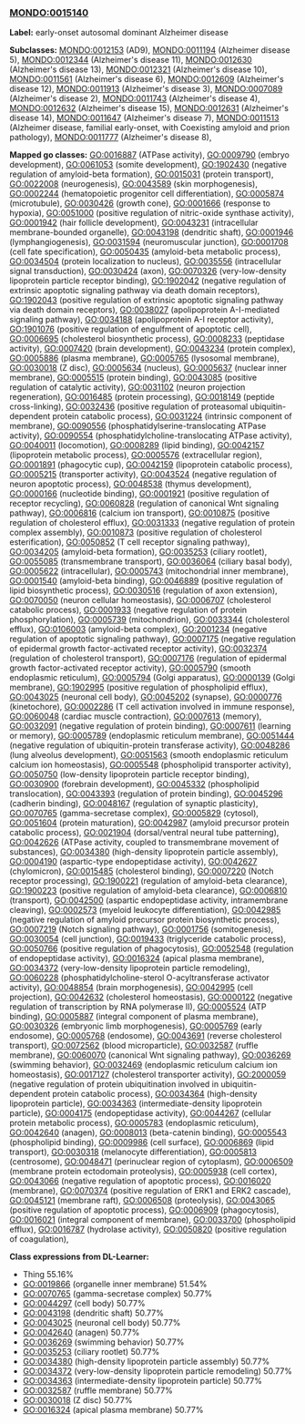 
### [MONDO:0015140](http://purl.obolibrary.org/obo/MONDO_0015140)
**Label:** early-onset autosomal dominant Alzheimer disease

**Subclasses:** [MONDO:0012153](http://purl.obolibrary.org/obo/MONDO_0012153) (AD9), [MONDO:0011194](http://purl.obolibrary.org/obo/MONDO_0011194) (Alzheimer disease 5), [MONDO:0012344](http://purl.obolibrary.org/obo/MONDO_0012344) (Alzheimer's disease 11), [MONDO:0012630](http://purl.obolibrary.org/obo/MONDO_0012630) (Alzheimer's disease 13), [MONDO:0012321](http://purl.obolibrary.org/obo/MONDO_0012321) (Alzheimer's disease 10), [MONDO:0011561](http://purl.obolibrary.org/obo/MONDO_0011561) (Alzheimer's disease 6), [MONDO:0012609](http://purl.obolibrary.org/obo/MONDO_0012609) (Alzheimer's disease 12), [MONDO:0011913](http://purl.obolibrary.org/obo/MONDO_0011913) (Alzheimer's disease 3), [MONDO:0007089](http://purl.obolibrary.org/obo/MONDO_0007089) (Alzheimer's disease 2), [MONDO:0011743](http://purl.obolibrary.org/obo/MONDO_0011743) (Alzheimer's disease 4), [MONDO:0012632](http://purl.obolibrary.org/obo/MONDO_0012632) (Alzheimer's disease 15), [MONDO:0012631](http://purl.obolibrary.org/obo/MONDO_0012631) (Alzheimer's disease 14), [MONDO:0011647](http://purl.obolibrary.org/obo/MONDO_0011647) (Alzheimer's disease 7), [MONDO:0011513](http://purl.obolibrary.org/obo/MONDO_0011513) (Alzheimer disease, familial early-onset, with Coexisting amyloid and prion pathology), [MONDO:0011777](http://purl.obolibrary.org/obo/MONDO_0011777) (Alzheimer's disease 8), 

**Mapped go classes:** [GO:0016887](http://purl.obolibrary.org/obo/GO_0016887) (ATPase activity), [GO:0009790](http://purl.obolibrary.org/obo/GO_0009790) (embryo development), [GO:0061053](http://purl.obolibrary.org/obo/GO_0061053) (somite development), [GO:1902430](http://purl.obolibrary.org/obo/GO_1902430) (negative regulation of amyloid-beta formation), [GO:0015031](http://purl.obolibrary.org/obo/GO_0015031) (protein transport), [GO:0022008](http://purl.obolibrary.org/obo/GO_0022008) (neurogenesis), [GO:0043589](http://purl.obolibrary.org/obo/GO_0043589) (skin morphogenesis), [GO:0002244](http://purl.obolibrary.org/obo/GO_0002244) (hematopoietic progenitor cell differentiation), [GO:0005874](http://purl.obolibrary.org/obo/GO_0005874) (microtubule), [GO:0030426](http://purl.obolibrary.org/obo/GO_0030426) (growth cone), [GO:0001666](http://purl.obolibrary.org/obo/GO_0001666) (response to hypoxia), [GO:0051000](http://purl.obolibrary.org/obo/GO_0051000) (positive regulation of nitric-oxide synthase activity), [GO:0001942](http://purl.obolibrary.org/obo/GO_0001942) (hair follicle development), [GO:0043231](http://purl.obolibrary.org/obo/GO_0043231) (intracellular membrane-bounded organelle), [GO:0043198](http://purl.obolibrary.org/obo/GO_0043198) (dendritic shaft), [GO:0001946](http://purl.obolibrary.org/obo/GO_0001946) (lymphangiogenesis), [GO:0031594](http://purl.obolibrary.org/obo/GO_0031594) (neuromuscular junction), [GO:0001708](http://purl.obolibrary.org/obo/GO_0001708) (cell fate specification), [GO:0050435](http://purl.obolibrary.org/obo/GO_0050435) (amyloid-beta metabolic process), [GO:0034504](http://purl.obolibrary.org/obo/GO_0034504) (protein localization to nucleus), [GO:0035556](http://purl.obolibrary.org/obo/GO_0035556) (intracellular signal transduction), [GO:0030424](http://purl.obolibrary.org/obo/GO_0030424) (axon), [GO:0070326](http://purl.obolibrary.org/obo/GO_0070326) (very-low-density lipoprotein particle receptor binding), [GO:1902042](http://purl.obolibrary.org/obo/GO_1902042) (negative regulation of extrinsic apoptotic signaling pathway via death domain receptors), [GO:1902043](http://purl.obolibrary.org/obo/GO_1902043) (positive regulation of extrinsic apoptotic signaling pathway via death domain receptors), [GO:0038027](http://purl.obolibrary.org/obo/GO_0038027) (apolipoprotein A-I-mediated signaling pathway), [GO:0034188](http://purl.obolibrary.org/obo/GO_0034188) (apolipoprotein A-I receptor activity), [GO:1901076](http://purl.obolibrary.org/obo/GO_1901076) (positive regulation of engulfment of apoptotic cell), [GO:0006695](http://purl.obolibrary.org/obo/GO_0006695) (cholesterol biosynthetic process), [GO:0008233](http://purl.obolibrary.org/obo/GO_0008233) (peptidase activity), [GO:0007420](http://purl.obolibrary.org/obo/GO_0007420) (brain development), [GO:0043234](http://purl.obolibrary.org/obo/GO_0043234) (protein complex), [GO:0005886](http://purl.obolibrary.org/obo/GO_0005886) (plasma membrane), [GO:0005765](http://purl.obolibrary.org/obo/GO_0005765) (lysosomal membrane), [GO:0030018](http://purl.obolibrary.org/obo/GO_0030018) (Z disc), [GO:0005634](http://purl.obolibrary.org/obo/GO_0005634) (nucleus), [GO:0005637](http://purl.obolibrary.org/obo/GO_0005637) (nuclear inner membrane), [GO:0005515](http://purl.obolibrary.org/obo/GO_0005515) (protein binding), [GO:0043085](http://purl.obolibrary.org/obo/GO_0043085) (positive regulation of catalytic activity), [GO:0031102](http://purl.obolibrary.org/obo/GO_0031102) (neuron projection regeneration), [GO:0016485](http://purl.obolibrary.org/obo/GO_0016485) (protein processing), [GO:0018149](http://purl.obolibrary.org/obo/GO_0018149) (peptide cross-linking), [GO:0032436](http://purl.obolibrary.org/obo/GO_0032436) (positive regulation of proteasomal ubiquitin-dependent protein catabolic process), [GO:0031224](http://purl.obolibrary.org/obo/GO_0031224) (intrinsic component of membrane), [GO:0090556](http://purl.obolibrary.org/obo/GO_0090556) (phosphatidylserine-translocating ATPase activity), [GO:0090554](http://purl.obolibrary.org/obo/GO_0090554) (phosphatidylcholine-translocating ATPase activity), [GO:0040011](http://purl.obolibrary.org/obo/GO_0040011) (locomotion), [GO:0008289](http://purl.obolibrary.org/obo/GO_0008289) (lipid binding), [GO:0042157](http://purl.obolibrary.org/obo/GO_0042157) (lipoprotein metabolic process), [GO:0005576](http://purl.obolibrary.org/obo/GO_0005576) (extracellular region), [GO:0001891](http://purl.obolibrary.org/obo/GO_0001891) (phagocytic cup), [GO:0042159](http://purl.obolibrary.org/obo/GO_0042159) (lipoprotein catabolic process), [GO:0005215](http://purl.obolibrary.org/obo/GO_0005215) (transporter activity), [GO:0043524](http://purl.obolibrary.org/obo/GO_0043524) (negative regulation of neuron apoptotic process), [GO:0048538](http://purl.obolibrary.org/obo/GO_0048538) (thymus development), [GO:0000166](http://purl.obolibrary.org/obo/GO_0000166) (nucleotide binding), [GO:0001921](http://purl.obolibrary.org/obo/GO_0001921) (positive regulation of receptor recycling), [GO:0060828](http://purl.obolibrary.org/obo/GO_0060828) (regulation of canonical Wnt signaling pathway), [GO:0006816](http://purl.obolibrary.org/obo/GO_0006816) (calcium ion transport), [GO:0010875](http://purl.obolibrary.org/obo/GO_0010875) (positive regulation of cholesterol efflux), [GO:0031333](http://purl.obolibrary.org/obo/GO_0031333) (negative regulation of protein complex assembly), [GO:0010873](http://purl.obolibrary.org/obo/GO_0010873) (positive regulation of cholesterol esterification), [GO:0050852](http://purl.obolibrary.org/obo/GO_0050852) (T cell receptor signaling pathway), [GO:0034205](http://purl.obolibrary.org/obo/GO_0034205) (amyloid-beta formation), [GO:0035253](http://purl.obolibrary.org/obo/GO_0035253) (ciliary rootlet), [GO:0055085](http://purl.obolibrary.org/obo/GO_0055085) (transmembrane transport), [GO:0036064](http://purl.obolibrary.org/obo/GO_0036064) (ciliary basal body), [GO:0005622](http://purl.obolibrary.org/obo/GO_0005622) (intracellular), [GO:0005743](http://purl.obolibrary.org/obo/GO_0005743) (mitochondrial inner membrane), [GO:0001540](http://purl.obolibrary.org/obo/GO_0001540) (amyloid-beta binding), [GO:0046889](http://purl.obolibrary.org/obo/GO_0046889) (positive regulation of lipid biosynthetic process), [GO:0030516](http://purl.obolibrary.org/obo/GO_0030516) (regulation of axon extension), [GO:0070050](http://purl.obolibrary.org/obo/GO_0070050) (neuron cellular homeostasis), [GO:0006707](http://purl.obolibrary.org/obo/GO_0006707) (cholesterol catabolic process), [GO:0001933](http://purl.obolibrary.org/obo/GO_0001933) (negative regulation of protein phosphorylation), [GO:0005739](http://purl.obolibrary.org/obo/GO_0005739) (mitochondrion), [GO:0033344](http://purl.obolibrary.org/obo/GO_0033344) (cholesterol efflux), [GO:0106003](http://purl.obolibrary.org/obo/GO_0106003) (amyloid-beta complex), [GO:2001234](http://purl.obolibrary.org/obo/GO_2001234) (negative regulation of apoptotic signaling pathway), [GO:0007175](http://purl.obolibrary.org/obo/GO_0007175) (negative regulation of epidermal growth factor-activated receptor activity), [GO:0032374](http://purl.obolibrary.org/obo/GO_0032374) (regulation of cholesterol transport), [GO:0007176](http://purl.obolibrary.org/obo/GO_0007176) (regulation of epidermal growth factor-activated receptor activity), [GO:0005790](http://purl.obolibrary.org/obo/GO_0005790) (smooth endoplasmic reticulum), [GO:0005794](http://purl.obolibrary.org/obo/GO_0005794) (Golgi apparatus), [GO:0000139](http://purl.obolibrary.org/obo/GO_0000139) (Golgi membrane), [GO:1902995](http://purl.obolibrary.org/obo/GO_1902995) (positive regulation of phospholipid efflux), [GO:0043025](http://purl.obolibrary.org/obo/GO_0043025) (neuronal cell body), [GO:0045202](http://purl.obolibrary.org/obo/GO_0045202) (synapse), [GO:0000776](http://purl.obolibrary.org/obo/GO_0000776) (kinetochore), [GO:0002286](http://purl.obolibrary.org/obo/GO_0002286) (T cell activation involved in immune response), [GO:0060048](http://purl.obolibrary.org/obo/GO_0060048) (cardiac muscle contraction), [GO:0007613](http://purl.obolibrary.org/obo/GO_0007613) (memory), [GO:0032091](http://purl.obolibrary.org/obo/GO_0032091) (negative regulation of protein binding), [GO:0007611](http://purl.obolibrary.org/obo/GO_0007611) (learning or memory), [GO:0005789](http://purl.obolibrary.org/obo/GO_0005789) (endoplasmic reticulum membrane), [GO:0051444](http://purl.obolibrary.org/obo/GO_0051444) (negative regulation of ubiquitin-protein transferase activity), [GO:0048286](http://purl.obolibrary.org/obo/GO_0048286) (lung alveolus development), [GO:0051563](http://purl.obolibrary.org/obo/GO_0051563) (smooth endoplasmic reticulum calcium ion homeostasis), [GO:0005548](http://purl.obolibrary.org/obo/GO_0005548) (phospholipid transporter activity), [GO:0050750](http://purl.obolibrary.org/obo/GO_0050750) (low-density lipoprotein particle receptor binding), [GO:0030900](http://purl.obolibrary.org/obo/GO_0030900) (forebrain development), [GO:0045332](http://purl.obolibrary.org/obo/GO_0045332) (phospholipid translocation), [GO:0043393](http://purl.obolibrary.org/obo/GO_0043393) (regulation of protein binding), [GO:0045296](http://purl.obolibrary.org/obo/GO_0045296) (cadherin binding), [GO:0048167](http://purl.obolibrary.org/obo/GO_0048167) (regulation of synaptic plasticity), [GO:0070765](http://purl.obolibrary.org/obo/GO_0070765) (gamma-secretase complex), [GO:0005829](http://purl.obolibrary.org/obo/GO_0005829) (cytosol), [GO:0051604](http://purl.obolibrary.org/obo/GO_0051604) (protein maturation), [GO:0042987](http://purl.obolibrary.org/obo/GO_0042987) (amyloid precursor protein catabolic process), [GO:0021904](http://purl.obolibrary.org/obo/GO_0021904) (dorsal/ventral neural tube patterning), [GO:0042626](http://purl.obolibrary.org/obo/GO_0042626) (ATPase activity, coupled to transmembrane movement of substances), [GO:0034380](http://purl.obolibrary.org/obo/GO_0034380) (high-density lipoprotein particle assembly), [GO:0004190](http://purl.obolibrary.org/obo/GO_0004190) (aspartic-type endopeptidase activity), [GO:0042627](http://purl.obolibrary.org/obo/GO_0042627) (chylomicron), [GO:0015485](http://purl.obolibrary.org/obo/GO_0015485) (cholesterol binding), [GO:0007220](http://purl.obolibrary.org/obo/GO_0007220) (Notch receptor processing), [GO:1900221](http://purl.obolibrary.org/obo/GO_1900221) (regulation of amyloid-beta clearance), [GO:1900223](http://purl.obolibrary.org/obo/GO_1900223) (positive regulation of amyloid-beta clearance), [GO:0006810](http://purl.obolibrary.org/obo/GO_0006810) (transport), [GO:0042500](http://purl.obolibrary.org/obo/GO_0042500) (aspartic endopeptidase activity, intramembrane cleaving), [GO:0002573](http://purl.obolibrary.org/obo/GO_0002573) (myeloid leukocyte differentiation), [GO:0042985](http://purl.obolibrary.org/obo/GO_0042985) (negative regulation of amyloid precursor protein biosynthetic process), [GO:0007219](http://purl.obolibrary.org/obo/GO_0007219) (Notch signaling pathway), [GO:0001756](http://purl.obolibrary.org/obo/GO_0001756) (somitogenesis), [GO:0030054](http://purl.obolibrary.org/obo/GO_0030054) (cell junction), [GO:0019433](http://purl.obolibrary.org/obo/GO_0019433) (triglyceride catabolic process), [GO:0050766](http://purl.obolibrary.org/obo/GO_0050766) (positive regulation of phagocytosis), [GO:0052548](http://purl.obolibrary.org/obo/GO_0052548) (regulation of endopeptidase activity), [GO:0016324](http://purl.obolibrary.org/obo/GO_0016324) (apical plasma membrane), [GO:0034372](http://purl.obolibrary.org/obo/GO_0034372) (very-low-density lipoprotein particle remodeling), [GO:0060228](http://purl.obolibrary.org/obo/GO_0060228) (phosphatidylcholine-sterol O-acyltransferase activator activity), [GO:0048854](http://purl.obolibrary.org/obo/GO_0048854) (brain morphogenesis), [GO:0042995](http://purl.obolibrary.org/obo/GO_0042995) (cell projection), [GO:0042632](http://purl.obolibrary.org/obo/GO_0042632) (cholesterol homeostasis), [GO:0000122](http://purl.obolibrary.org/obo/GO_0000122) (negative regulation of transcription by RNA polymerase II), [GO:0005524](http://purl.obolibrary.org/obo/GO_0005524) (ATP binding), [GO:0005887](http://purl.obolibrary.org/obo/GO_0005887) (integral component of plasma membrane), [GO:0030326](http://purl.obolibrary.org/obo/GO_0030326) (embryonic limb morphogenesis), [GO:0005769](http://purl.obolibrary.org/obo/GO_0005769) (early endosome), [GO:0005768](http://purl.obolibrary.org/obo/GO_0005768) (endosome), [GO:0043691](http://purl.obolibrary.org/obo/GO_0043691) (reverse cholesterol transport), [GO:0072562](http://purl.obolibrary.org/obo/GO_0072562) (blood microparticle), [GO:0032587](http://purl.obolibrary.org/obo/GO_0032587) (ruffle membrane), [GO:0060070](http://purl.obolibrary.org/obo/GO_0060070) (canonical Wnt signaling pathway), [GO:0036269](http://purl.obolibrary.org/obo/GO_0036269) (swimming behavior), [GO:0032469](http://purl.obolibrary.org/obo/GO_0032469) (endoplasmic reticulum calcium ion homeostasis), [GO:0017127](http://purl.obolibrary.org/obo/GO_0017127) (cholesterol transporter activity), [GO:2000059](http://purl.obolibrary.org/obo/GO_2000059) (negative regulation of protein ubiquitination involved in ubiquitin-dependent protein catabolic process), [GO:0034364](http://purl.obolibrary.org/obo/GO_0034364) (high-density lipoprotein particle), [GO:0034363](http://purl.obolibrary.org/obo/GO_0034363) (intermediate-density lipoprotein particle), [GO:0004175](http://purl.obolibrary.org/obo/GO_0004175) (endopeptidase activity), [GO:0044267](http://purl.obolibrary.org/obo/GO_0044267) (cellular protein metabolic process), [GO:0005783](http://purl.obolibrary.org/obo/GO_0005783) (endoplasmic reticulum), [GO:0042640](http://purl.obolibrary.org/obo/GO_0042640) (anagen), [GO:0008013](http://purl.obolibrary.org/obo/GO_0008013) (beta-catenin binding), [GO:0005543](http://purl.obolibrary.org/obo/GO_0005543) (phospholipid binding), [GO:0009986](http://purl.obolibrary.org/obo/GO_0009986) (cell surface), [GO:0006869](http://purl.obolibrary.org/obo/GO_0006869) (lipid transport), [GO:0030318](http://purl.obolibrary.org/obo/GO_0030318) (melanocyte differentiation), [GO:0005813](http://purl.obolibrary.org/obo/GO_0005813) (centrosome), [GO:0048471](http://purl.obolibrary.org/obo/GO_0048471) (perinuclear region of cytoplasm), [GO:0006509](http://purl.obolibrary.org/obo/GO_0006509) (membrane protein ectodomain proteolysis), [GO:0005938](http://purl.obolibrary.org/obo/GO_0005938) (cell cortex), [GO:0043066](http://purl.obolibrary.org/obo/GO_0043066) (negative regulation of apoptotic process), [GO:0016020](http://purl.obolibrary.org/obo/GO_0016020) (membrane), [GO:0070374](http://purl.obolibrary.org/obo/GO_0070374) (positive regulation of ERK1 and ERK2 cascade), [GO:0045121](http://purl.obolibrary.org/obo/GO_0045121) (membrane raft), [GO:0006508](http://purl.obolibrary.org/obo/GO_0006508) (proteolysis), [GO:0043065](http://purl.obolibrary.org/obo/GO_0043065) (positive regulation of apoptotic process), [GO:0006909](http://purl.obolibrary.org/obo/GO_0006909) (phagocytosis), [GO:0016021](http://purl.obolibrary.org/obo/GO_0016021) (integral component of membrane), [GO:0033700](http://purl.obolibrary.org/obo/GO_0033700) (phospholipid efflux), [GO:0016787](http://purl.obolibrary.org/obo/GO_0016787) (hydrolase activity), [GO:0050820](http://purl.obolibrary.org/obo/GO_0050820) (positive regulation of coagulation), 

**Class expressions from DL-Learner:**

- Thing 55.16%
- [GO:0019866](http://purl.obolibrary.org/obo/GO_0019866) (organelle inner membrane) 51.54%
- [GO:0070765](http://purl.obolibrary.org/obo/GO_0070765) (gamma-secretase complex) 50.77%
- [GO:0044297](http://purl.obolibrary.org/obo/GO_0044297) (cell body) 50.77%
- [GO:0043198](http://purl.obolibrary.org/obo/GO_0043198) (dendritic shaft) 50.77%
- [GO:0043025](http://purl.obolibrary.org/obo/GO_0043025) (neuronal cell body) 50.77%
- [GO:0042640](http://purl.obolibrary.org/obo/GO_0042640) (anagen) 50.77%
- [GO:0036269](http://purl.obolibrary.org/obo/GO_0036269) (swimming behavior) 50.77%
- [GO:0035253](http://purl.obolibrary.org/obo/GO_0035253) (ciliary rootlet) 50.77%
- [GO:0034380](http://purl.obolibrary.org/obo/GO_0034380) (high-density lipoprotein particle assembly) 50.77%
- [GO:0034372](http://purl.obolibrary.org/obo/GO_0034372) (very-low-density lipoprotein particle remodeling) 50.77%
- [GO:0034363](http://purl.obolibrary.org/obo/GO_0034363) (intermediate-density lipoprotein particle) 50.77%
- [GO:0032587](http://purl.obolibrary.org/obo/GO_0032587) (ruffle membrane) 50.77%
- [GO:0030018](http://purl.obolibrary.org/obo/GO_0030018) (Z disc) 50.77%
- [GO:0016324](http://purl.obolibrary.org/obo/GO_0016324) (apical plasma membrane) 50.77%



